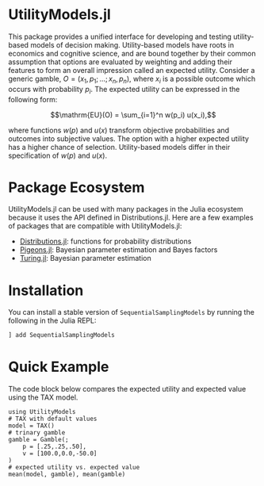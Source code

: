 # UtilityModels.jl

This package provides a unified interface for developing and testing utility-based models of decision making. Utility-based models have roots in economics and cognitive science, and are bound together by their common assumption that options are evaluated by weighting and adding their features to form an overall impression called an expected utility. Consider a generic gamble, $O = (x_1, p_1; \dots ; x_n, p_n)$, where $x_i$ is a possible outcome which occurs with probability $p_i$. The expected utility can be expressed in the following form: 
```math
\mathrm{EU}(O) = \sum_{i=1}^n w(p_i) u(x_i),
``` 
where functions $w(p)$ and $u(x)$ transform objective probabilities and outcomes into subjective values. The option with a higher expected utility has a higher chance of selection. Utility-based models differ in their specification of $w(p)$ and $u(x)$.

# Package Ecosystem

UtilityModels.jl can be used with many packages in the Julia ecosystem because it uses the API defined in Distributions.jl. Here are a few examples of packages that are compatible with UtilityModels.jl:

- [Distributions.jl](https://github.com/JuliaStats/Distributions.jl): functions for probability distributions
- [Pigeons.jl](http://pigeons.run/dev/): Bayesian parameter estimation and Bayes factors
- [Turing.jl](https://turinglang.org/dev/docs/using-turing/get-started): Bayesian parameter estimation


# Installation

You can install a stable version of `SequentialSamplingModels` by running the following in the Julia REPL:

```julia
] add SequentialSamplingModels
```

# Quick Example

The code block below compares the expected utility and expected value using the TAX model.  
````@example quick_example
using UtilityModels
# TAX with default values
model = TAX()
# trinary gamble
gamble = Gamble(;
    p = [.25,.25,.50],
    v = [100.0,0.0,-50.0]
)
# expected utility vs. expected value
mean(model, gamble), mean(gamble)
````


